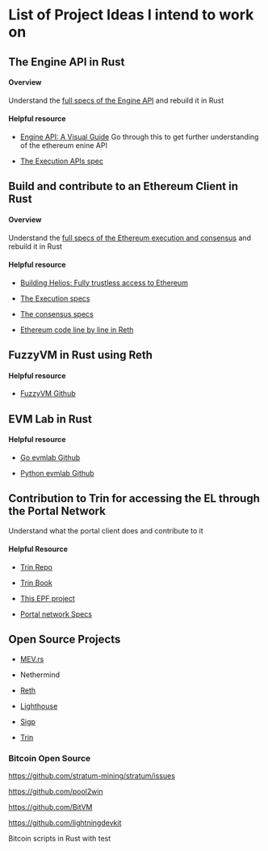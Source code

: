 # List of Project Ideas I intend to work on

## The Engine API in Rust

#### Overview

Understand the [full specs of the Engine API]() and rebuild it in Rust

#### Helpful resource

- [Engine API: A Visual Guide](https://hackmd.io/@danielrachi/engine_api)
  Go through this to get further understanding of the ethereum enine API

- [The Execution APIs spec](https://github.com/ethereum/execution-apis/tree/main/src/engine)

## Build and contribute to an Ethereum Client in Rust

#### Overview

Understand the [full specs of the Ethereum execution and consensus]() and rebuild it in Rust

#### Helpful resource

- [Building Helios: Fully trustless access to Ethereum](https://a16zcrypto.com/posts/article/building-helios-ethereum-light-client/)

- [The Execution specs](https://github.com/ethereum/execution-specs)

- [The consensus specs](https://github.com/ethereum/execution-specs)

- [Ethereum code line by line in Reth](https://www.youtube.com/watch?v=gPQ-uXj03iQ)

## FuzzyVM in Rust using Reth

#### Helpful resource

- [FuzzyVM Github](https://github.com/MariusVanDerWijden/FuzzyVM)

## EVM Lab in Rust

#### Helpful resource

- [Go evmlab Github](https://github.com/holiman/goevmlab)

- [Python evmlab Github](https://github.com/ethereum/evmlab)

## Contribution to Trin for accessing the EL through the Portal Network

Understand what the portal client does and contribute to it

#### Helpful Resource

- [Trin Repo](https://github.com/ethereum/trin)

- [Trin Book](https://ethereum.github.io/trin/)

- [This EPF project](https://github.com/eth-protocol-fellows/cohort-four/blob/master/projects/portal-network-validator.md)

- [Portal network Specs](https://github.com/ethereum/portal-network-specs)

## Open Source Projects

- [MEV.rs](https://github.com/ralexstokes/mev-rs)

- Nethermind

- [Reth](https://github.com/paradigmxyz/reth)

- [Lighthouse](https://github.com/sigp/lighthouse)

- [Sigp](https://github.com/sigp/anchor)

- [Trin](https://github.com/ethereum/trin/issues?page=2)

### Bitcoin Open Source

https://github.com/stratum-mining/stratum/issues

https://github.com/pool2win

https://github.com/BitVM

https://github.com/lightningdevkit

Bitcoin scripts in Rust with test
